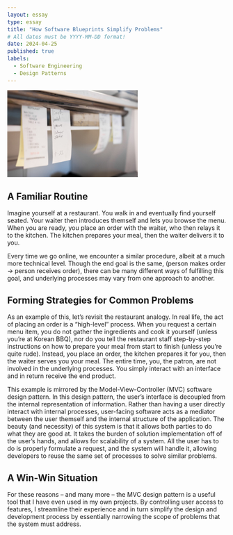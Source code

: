 ```yaml
---
layout: essay
type: essay
title: "How Software Blueprints Simplify Problems"
# All dates must be YYYY-MM-DD format!
date: 2024-04-25
published: true
labels:
  - Software Engineering
  - Design Patterns
---
```


<img width="300px" src="../img/restaurant.jpg">

## A Familiar Routine
Imagine yourself at a restaurant. You walk in and eventually find yourself seated. Your waiter then introduces themself and lets you browse the menu. When you are ready, you place an order with the waiter, who then relays it to the kitchen. The kitchen prepares your meal, then the waiter delivers it to you.

Every time we go online, we encounter a similar procedure, albeit at a much more technical level. Though the end goal is the same, (person makes order → person receives order), there can be many different ways of fulfilling this goal, and underlying processes may vary from one approach to another.

## Forming Strategies for Common Problems
As an example of this, let’s revisit the restaurant analogy. In real life, the act of placing an order is a “high-level” process. When you request a certain menu item, you do not gather the ingredients and cook it yourself (unless you’re at Korean BBQ), nor do you tell the restaurant staff step-by-step instructions on how to prepare your meal from start to finish (unless you’re quite rude). Instead, you place an order, the kitchen prepares it for you, then the waiter serves you your meal. The entire time, you, the patron, are not involved in the underlying processes. You simply interact with an interface and in return receive the end product.

This example is mirrored by the Model-View-Controller (MVC) software design pattern. In this design pattern, the user’s interface is decoupled from the internal representation of information. Rather than having a user directly interact with internal processes, user-facing software acts as a mediator between the user themself and the internal structure of the application. The beauty (and necessity) of this system is that it allows both parties to do what they are good at. It takes the burden of solution implementation off of the user’s hands, and allows for scalability of a system. All the user has to do is properly formulate a request, and the system will handle it, allowing developers to reuse the same set of processes to solve similar problems.

## A Win-Win Situation
For these reasons – and many more – the MVC design pattern is a useful tool that I have even used in my own projects. By controlling user access to features, I streamline their experience and in turn simplify the design and development process by essentially narrowing the scope of problems that the system must address.
